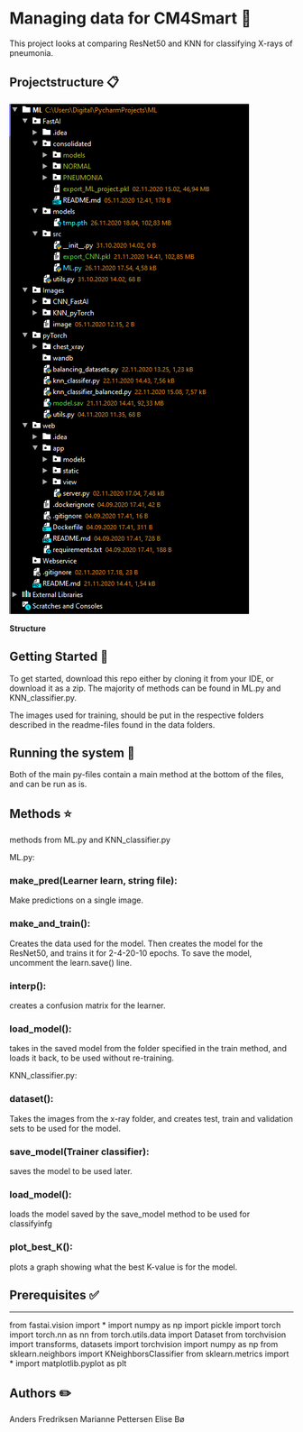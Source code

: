 # Managing data for CM4Smart :floppy_disk:

This project looks at comparing ResNet50 and KNN for classifying X-rays of pneumonia. 

## Projectstructure :clipboard:

![alt text](https://github.com/anderf2706/ML-/blob/main/Images/structure.png)

**Structure**

## Getting Started :checkered_flag:

To get started, download this repo either by cloning it from your IDE, or download it as a zip. 
The majority of methods can be found in ML.py and KNN_classifier.py.

The images used for training, should be put in the respective folders described in the readme-files found in the data folders.

## Running the system :rocket:

Both of the main py-files contain a main method at the bottom of the files, and can be run as is. 

## Methods :star:

methods from ML.py and KNN_classifier.py

ML.py:

### make_pred(Learner learn, string file):
Make predictions on a single image.

### make_and_train():
Creates the data used for the model. Then creates the model for the ResNet50, and trains it for 2-4-20-10 epochs. To save the model, uncomment the learn.save() line.

### interp():
creates a confusion matrix for the learner.

### load_model():
takes in the saved model from the folder specified in the train method, and loads it back, to be used without re-training. 

KNN_classifier.py:

### dataset():
Takes the images from the x-ray folder, and creates test, train and validation sets to be used for the model. 

### save_model(Trainer classifier):
saves the model to be used later.

### load_model():
loads the model saved by the save_model method to be used for classifyinfg 

### plot_best_K():
plots a graph showing what the best K-value is for the model. 



## Prerequisites :white_check_mark:
-------------------

from fastai.vision import *
import numpy as np 
import pickle
import torch
import torch.nn as nn
from torch.utils.data import Dataset
from torchvision import transforms, datasets
import torchvision
import numpy as np
from sklearn.neighbors import KNeighborsClassifier
from sklearn.metrics import *
import matplotlib.pyplot as plt

## Authors :pencil2:

Anders Fredriksen
Marianne Pettersen
Elise Bø
